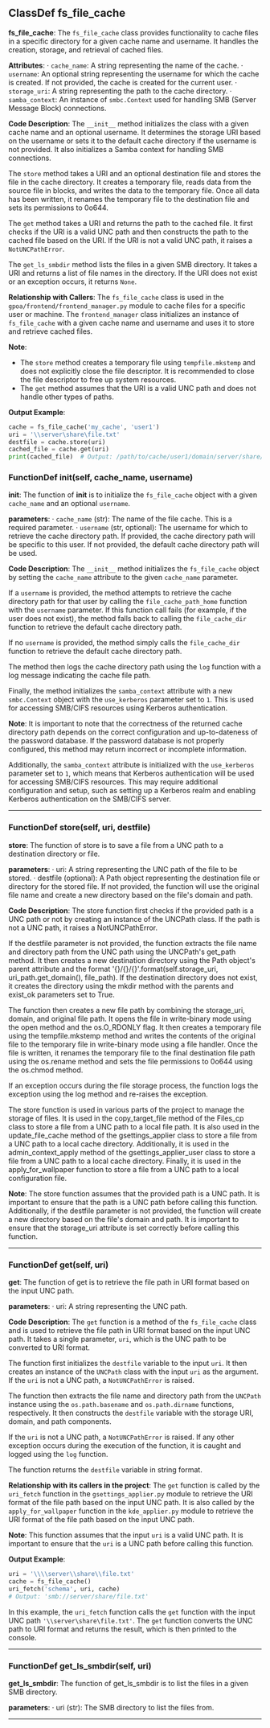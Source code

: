 ## ClassDef fs_file_cache
 **fs\_file\_cache**: The `fs_file_cache` class provides functionality to cache files in a specific directory for a given cache name and username. It handles the creation, storage, and retrieval of cached files.

**Attributes**:
· `cache_name`: A string representing the name of the cache.
· `username`: An optional string representing the username for which the cache is created. If not provided, the cache is created for the current user.
· `storage_uri`: A string representing the path to the cache directory.
· `samba_context`: An instance of `smbc.Context` used for handling SMB (Server Message Block) connections.

**Code Description**:
The `__init__` method initializes the class with a given cache name and an optional username. It determines the storage URI based on the username or sets it to the default cache directory if the username is not provided. It also initializes a Samba context for handling SMB connections.

The `store` method takes a URI and an optional destination file and stores the file in the cache directory. It creates a temporary file, reads data from the source file in blocks, and writes the data to the temporary file. Once all data has been written, it renames the temporary file to the destination file and sets its permissions to 0o644.

The `get` method takes a URI and returns the path to the cached file. It first checks if the URI is a valid UNC path and then constructs the path to the cached file based on the URI. If the URI is not a valid UNC path, it raises a `NotUNCPathError`.

The `get_ls_smbdir` method lists the files in a given SMB directory. It takes a URI and returns a list of file names in the directory. If the URI does not exist or an exception occurs, it returns `None`.

**Relationship with Callers**:
The `fs_file_cache` class is used in the `gpoa/frontend/frontend_manager.py` module to cache files for a specific user or machine. The `frontend_manager` class initializes an instance of `fs_file_cache` with a given cache name and username and uses it to store and retrieve cached files.

**Note**:
- The `store` method creates a temporary file using `tempfile.mkstemp` and does not explicitly close the file descriptor. It is recommended to close the file descriptor to free up system resources.
- The `get` method assumes that the URI is a valid UNC path and does not handle other types of paths.

**Output Example**:
```python
cache = fs_file_cache('my_cache', 'user1')
uri = '\\server\share\file.txt'
destfile = cache.store(uri)
cached_file = cache.get(uri)
print(cached_file)  # Output: /path/to/cache/user1/domain/server/share/file.txt
```
### FunctionDef __init__(self, cache_name, username)
 **__init__**: The function of **__init__** is to initialize the `fs_file_cache` object with a given `cache_name` and an optional `username`.

**parameters**:
· `cache_name` (str): The name of the file cache. This is a required parameter.
· `username` (str, optional): The username for which to retrieve the cache directory path. If provided, the cache directory path will be specific to this user. If not provided, the default cache directory path will be used.

**Code Description**:
The `__init__` method initializes the `fs_file_cache` object by setting the `cache_name` attribute to the given `cache_name` parameter.

If a `username` is provided, the method attempts to retrieve the cache directory path for that user by calling the `file_cache_path_home` function with the `username` parameter. If this function call fails (for example, if the user does not exist), the method falls back to calling the `file_cache_dir` function to retrieve the default cache directory path.

If no `username` is provided, the method simply calls the `file_cache_dir` function to retrieve the default cache directory path.

The method then logs the cache directory path using the `log` function with a log message indicating the cache file path.

Finally, the method initializes the `samba_context` attribute with a new `smbc.Context` object with the `use_kerberos` parameter set to `1`. This is used for accessing SMB/CIFS resources using Kerberos authentication.

**Note**:
It is important to note that the correctness of the returned cache directory path depends on the correct configuration and up-to-dateness of the password database. If the password database is not properly configured, this method may return incorrect or incomplete information.

Additionally, the `samba_context` attribute is initialized with the `use_kerberos` parameter set to `1`, which means that Kerberos authentication will be used for accessing SMB/CIFS resources. This may require additional configuration and setup, such as setting up a Kerberos realm and enabling Kerberos authentication on the SMB/CIFS server.
***
### FunctionDef store(self, uri, destfile)
 **store**: The function of store is to save a file from a UNC path to a destination directory or file.

**parameters**:
· uri: A string representing the UNC path of the file to be stored.
· destfile (optional): A Path object representing the destination file or directory for the stored file. If not provided, the function will use the original file name and create a new directory based on the file's domain and path.

**Code Description**:
The store function first checks if the provided path is a UNC path or not by creating an instance of the UNCPath class. If the path is not a UNC path, it raises a NotUNCPathError.

If the destfile parameter is not provided, the function extracts the file name and directory path from the UNC path using the UNCPath's get\_path method. It then creates a new destination directory using the Path object's parent attribute and the format '{}/{}/{}'.format(self.storage\_uri, uri\_path.get\_domain(), file\_path). If the destination directory does not exist, it creates the directory using the mkdir method with the parents and exist\_ok parameters set to True.

The function then creates a new file path by combining the storage\_uri, domain, and original file path. It opens the file in write-binary mode using the open method and the os.O\_RDONLY flag. It then creates a temporary file using the tempfile.mkstemp method and writes the contents of the original file to the temporary file in write-binary mode using a file handler. Once the file is written, it renames the temporary file to the final destination file path using the os.rename method and sets the file permissions to 0o644 using the os.chmod method.

If an exception occurs during the file storage process, the function logs the exception using the log method and re-raises the exception.

The store function is used in various parts of the project to manage the storage of files. It is used in the copy\_target\_file method of the Files\_cp class to store a file from a UNC path to a local file path. It is also used in the update\_file\_cache method of the gsettings\_applier class to store a file from a UNC path to a local cache directory. Additionally, it is used in the admin\_context\_apply method of the gsettings\_applier\_user class to store a file from a UNC path to a local cache directory. Finally, it is used in the apply\_for\_wallpaper function to store a file from a UNC path to a local configuration file.

**Note**:
The store function assumes that the provided path is a UNC path. It is important to ensure that the path is a UNC path before calling this function. Additionally, if the destfile parameter is not provided, the function will create a new directory based on the file's domain and path. It is important to ensure that the storage\_uri attribute is set correctly before calling this function.
***
### FunctionDef get(self, uri)
 **get**: The function of get is to retrieve the file path in URI format based on the input UNC path.

**parameters**:
· uri: A string representing the UNC path.

**Code Description**:
The `get` function is a method of the `fs_file_cache` class and is used to retrieve the file path in URI format based on the input UNC path. It takes a single parameter, `uri`, which is the UNC path to be converted to URI format.

The function first initializes the `destfile` variable to the input `uri`. It then creates an instance of the `UNCPath` class with the input `uri` as the argument. If the `uri` is not a UNC path, a `NotUNCPathError` is raised.

The function then extracts the file name and directory path from the `UNCPath` instance using the `os.path.basename` and `os.path.dirname` functions, respectively. It then constructs the `destfile` variable with the storage URI, domain, and path components.

If the `uri` is not a UNC path, a `NotUNCPathError` is raised. If any other exception occurs during the execution of the function, it is caught and logged using the `log` function.

The function returns the `destfile` variable in string format.

**Relationship with its callers in the project**:
The `get` function is called by the `uri_fetch` function in the `gsettings_applier.py` module to retrieve the URI format of the file path based on the input UNC path. It is also called by the `apply_for_wallpaper` function in the `kde_applier.py` module to retrieve the URI format of the file path based on the input UNC path.

**Note**:
This function assumes that the input `uri` is a valid UNC path. It is important to ensure that the `uri` is a UNC path before calling this function.

**Output Example**:
```python
uri = '\\\\server\\share\\file.txt'
cache = fs_file_cache()
uri_fetch('schema', uri, cache)
# Output: 'smb://server/share/file.txt'
```
In this example, the `uri_fetch` function calls the `get` function with the input UNC path `'\\server\share\file.txt'`. The `get` function converts the UNC path to URI format and returns the result, which is then printed to the console.
***
### FunctionDef get_ls_smbdir(self, uri)
 **get\_ls\_smbdir**: The function of get\_ls\_smbdir is to list the files in a given SMB directory.

**parameters**:
· uri (str): The SMB directory to list the files from.

***
